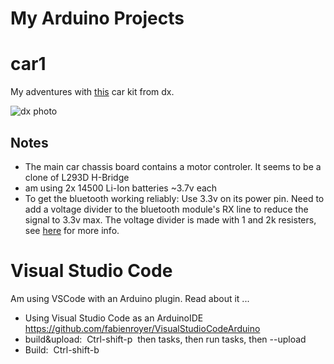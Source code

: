 My Arduino Projects
===================

car1
====

My adventures with [this](http://www.dx.com/p/n20-gear-motor-4wd-bluetooth-controlled-smart-robot-car-kit-w-tutorial-for-arduino-blue-black-425112#.WJ-GGoWcG70) car kit from dx.

![dx photo](http://img.dxcdn.com/productimages/sku_425112_2.jpg)

Notes
-----
* The main car chassis board contains a motor controler. It seems to be a clone of L293D H-Bridge
* am using 2x 14500 Li-Ion batteries  ~3.7v each
* To get the bluetooth working reliably: Use 3.3v on its power pin. Need to add a voltage divider to the bluetooth module's RX line to reduce the signal to 3.3v max. The voltage divider is made with 1 and 2k resisters, see [here](http://www.instructables.com/id/Cheap-2-Way-Bluetooth-Connection-Between-Arduino-a/) for more info.


Visual Studio Code 
==================

Am using VSCode with an Arduino plugin.
Read about it ...
* Using Visual Studio Code as an ArduinoIDE  https://github.com/fabienroyer/VisualStudioCodeArduino
* build&upload:  Ctrl-shift-p  then tasks, then run tasks, then --upload
* Build:  Ctrl-shift-b
